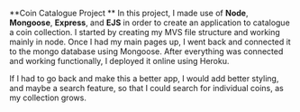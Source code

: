 **Coin Catalogue Project
**
In this project, I made use of **Node**, **Mongoose**, **Express**, and **EJS** in order to create an application to catalogue a coin collection.  I started by creating my MVS file structure and working mainly in node.  Once I had my main pages up, I went back and connected it to the mongo database using Mongoose.  After everything was connected and working functionally, I deployed it online using Heroku. 

If I had to go back and make this a better app, I would add better styling, and maybe a search feature, so that I could search for individual coins, as my collection grows.  
